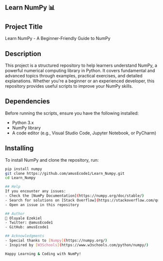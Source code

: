 ## Learn NumPy 📊

## Project Title
Learn NumPy - A Beginner-Friendly Guide to NumPy

## Description
This project is a structured repository to help learners understand NumPy, a powerful numerical computing library in Python. It covers fundamental and advanced topics through examples, practical exercises, and detailed explanations. Whether you're a beginner or an experienced developer, this repository provides useful scripts to improve your NumPy skills.

## Dependencies
Before running the scripts, ensure you have the following installed:
- Python 3.x
- NumPy library
- A code editor (e.g., Visual Studio Code, Jupyter Notebook, or PyCharm)
  
## Installing
To install NumPy and clone the repository, run:
```sh
pip install numpy
git clone https://github.com/amusEcode1/Learn_Numpy.git
cd Learn_Numpy

## Help
If you encounter any issues:
- Check the [NumPy Documentation](https://numpy.org/doc/stable/)
- Search for solutions on [Stack Overflow](https://stackoverflow.com/questions/tagged/numpy)
- Open an issue in this repository

## Author
👤 Oluyale Ezekiel
- Twitter: @amusEcode1
- GitHub: amusEcode1

## Acknowledgments
- Special thanks to [Numpy](https://numpy.org/)
- Inspired by [W3Schools](https://www.w3schools.com/python/numpy/)

Happy Learning & Coding with NumPy!


